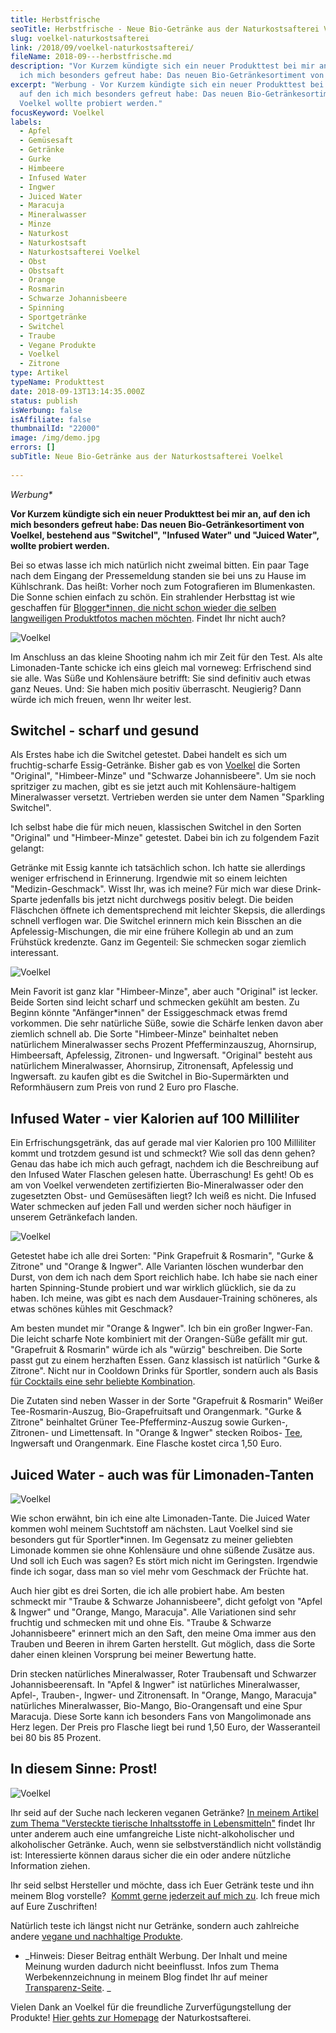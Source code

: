 ```yaml
---
title: Herbstfrische
seoTitle: Herbstfrische - Neue Bio-Getränke aus der Naturkostsafterei Voelkel
slug: voelkel-naturkostsafterei
link: /2018/09/voelkel-naturkostsafterei/
fileName: 2018-09---herbstfrische.md
description: "Vor Kurzem kündigte sich ein neuer Produkttest bei mir an, auf den
  ich mich besonders gefreut habe: Das neuen Bio-Getränkesortiment von Voelkel."
excerpt: "Werbung - Vor Kurzem kündigte sich ein neuer Produkttest bei mir an,
  auf den ich mich besonders gefreut habe: Das neuen Bio-Getränkesortiment von
  Voelkel wollte probiert werden."
focusKeyword: Voelkel
labels:
  - Apfel
  - Gemüsesaft
  - Getränke
  - Gurke
  - Himbeere
  - Infused Water
  - Ingwer
  - Juiced Water
  - Maracuja
  - Mineralwasser
  - Minze
  - Naturkost
  - Naturkostsaft
  - Naturkostsafterei Voelkel
  - Obst
  - Obstsaft
  - Orange
  - Rosmarin
  - Schwarze Johannisbeere
  - Spinning
  - Sportgetränke
  - Switchel
  - Traube
  - Vegane Produkte
  - Voelkel
  - Zitrone
type: Artikel
typeName: Produkttest
date: 2018-09-13T13:14:35.000Z
status: publish
isWerbung: false
isAffiliate: false
thumbnailId: "22000"
image: /img/demo.jpg
errors: []
subTitle: Neue Bio-Getränke aus der Naturkostsafterei Voelkel
  
---
```


_Werbung\*_

**Vor Kurzem kündigte sich ein neuer Produkttest bei mir an, auf den ich mich
besonders gefreut habe: Das neuen Bio-Getränkesortiment von Voelkel, bestehend
aus "Switchel", "Infused Water" und "Juiced Water", wollte probiert werden.**

Bei so etwas lasse ich mich natürlich nicht zweimal bitten. Ein paar Tage nach
dem Eingang der Pressemeldung standen sie bei uns zu Hause im Kühlschrank. Das
heißt: Vorher noch zum Fotografieren im Blumenkasten. Die Sonne schien einfach
zu schön. Ein strahlender Herbsttag ist wie geschaffen für
[Blogger\*innen, die nicht schon wieder die selben langweiligen Produktfotos machen möchten](/2018/05/bloggen-und-ich/).
Findet Ihr nicht auch?

![Voelkel](http://cardamonchai.com/wp-content/uploads/2018/09/42844533840_b4183875ce_z-400x533.jpg)

Im Anschluss an das kleine Shooting nahm ich mir Zeit für den Test. Als alte
Limonaden-Tante schicke ich eins gleich mal vorneweg: Erfrischend sind sie alle.
Was Süße und Kohlensäure betrifft: Sie sind definitiv auch etwas ganz Neues.
Und: Sie haben mich positiv überrascht. Neugierig? Dann würde ich mich freuen,
wenn Ihr weiter lest.

## Switchel - scharf und gesund

Als Erstes habe ich die Switchel getestet. Dabei handelt es sich um
fruchtig-scharfe Essig-Getränke. Bisher gab es von
[Voelkel](/2018/08/fuer-limo-von-voelkel-im-test/) die Sorten "Original",
"Himbeer-Minze" und "Schwarze Johannisbeere". Um sie noch spritziger zu machen,
gibt es sie jetzt auch mit Kohlensäure-haltigem Mineralwasser versetzt.
Vertrieben werden sie unter dem Namen "Sparkling Switchel".

Ich selbst habe die für mich neuen, klassischen Switchel in den Sorten
"Original" und "Himbeer-Minze" getestet. Dabei bin ich zu folgendem Fazit
gelangt:

Getränke mit Essig kannte ich tatsächlich schon. Ich hatte sie allerdings
weniger erfrischend in Erinnerung. Irgendwie mit so einem leichten
"Medizin-Geschmack". Wisst Ihr, was ich meine? Für mich war diese Drink-Sparte
jedenfalls bis jetzt nicht durchwegs positiv belegt. Die beiden Fläschchen
öffnete ich dementsprechend mit leichter Skepsis, die allerdings schnell
verflogen war. Die Switchel erinnern mich kein Bisschen an die
Apfelessig-Mischungen, die mir eine frühere Kollegin ab und an zum Frühstück
kredenzte. Ganz im Gegenteil: Sie schmecken sogar ziemlich interessant.

![Voelkel](http://cardamonchai.com/wp-content/uploads/2018/09/44604719792_8dfc509fa6_z-400x300.jpg)

Mein Favorit ist ganz klar "Himbeer-Minze", aber auch "Original" ist lecker.
Beide Sorten sind leicht scharf und schmecken gekühlt am besten. Zu Beginn
könnte "Anfänger\*innen" der Essiggeschmack etwas fremd vorkommen. Die sehr
natürliche Süße, sowie die Schärfe lenken davon aber ziemlich schnell ab. Die
Sorte "Himbeer-Minze" beinhaltet neben natürlichem Mineralwasser sechs Prozent
Pfefferminzauszug, Ahornsirup, Himbeersaft, Apfelessig, Zitronen- und
Ingwersaft. "Original" besteht aus natürlichem Mineralwasser, Ahornsirup,
Zitronensaft, Apfelessig und Ingwersaft. zu kaufen gibt es die Switchel in
Bio-Supermärkten und Reformhäusern zum Preis von rund 2 Euro pro Flasche.

## Infused Water - vier Kalorien auf 100 Milliliter

Ein Erfrischungsgetränk, das auf gerade mal vier Kalorien pro 100 Milliliter
kommt und trotzdem gesund ist und schmeckt? Wie soll das denn gehen? Genau das
habe ich mich auch gefragt, nachdem ich die Beschreibung auf den Infused Water
Flaschen gelesen hatte. Überraschung! Es geht! Ob es am von Voelkel verwendeten
zertifizierten Bio-Mineralwasser oder den zugesetzten Obst- und Gemüsesäften
liegt? Ich weiß es nicht. Die Infused Water schmecken auf jeden Fall und werden
sicher noch häufiger in unserem Getränkefach landen.

![Voelkel](http://cardamonchai.com/wp-content/uploads/2018/09/43745365935_449f64cbf2_z-400x300.jpg)

Getestet habe ich alle drei Sorten: "Pink Grapefruit &amp; Rosmarin", "Gurke
&amp; Zitrone" und "Orange &amp; Ingwer". Alle Varianten löschen wunderbar den
Durst, von dem ich nach dem Sport reichlich habe. Ich habe sie nach einer harten
Spinning-Stunde probiert und war wirklich glücklich, sie da zu haben. Ich meine,
was gibt es nach dem Ausdauer-Training schöneres, als etwas schönes kühles mit
Geschmack?

Am besten mundet mir "Orange &amp; Ingwer". Ich bin ein großer Ingwer-Fan. Die
leicht scharfe Note kombiniert mit der Orangen-Süße gefällt mir gut. "Grapefruit
&amp; Rosmarin" würde ich als "würzig" beschreiben. Die Sorte passt gut zu einem
herzhaften Essen. Ganz klassisch ist natürlich "Gurke &amp; Zitrone". Nicht nur
in Cooldown Drinks für Sportler, sondern auch als Basis
[für Cocktails eine sehr beliebte Kombination](/2017/10/mister-mandrill-interview/).

Die Zutaten sind neben Wasser in der Sorte "Grapefruit &amp; Rosmarin" Weißer
Tee-Rosmarin-Auszug, Bio-Grapefruitsaft und Orangenmark. "Gurke &amp; Zitrone"
beinhaltet Grüner Tee-Pfefferminz-Auszug sowie Gurken-, Zitronen- und
Limettensaft. In "Orange &amp; Ingwer" stecken Roibos- [Tee](/tag/tee/),
Ingwersaft und Orangenmark. Eine Flasche kostet circa 1,50 Euro.

## Juiced Water - auch was für Limonaden-Tanten

![Voelkel](http://cardamonchai.com/wp-content/uploads/2018/09/44654665171_ac7c605639_z-400x300.jpg)

Wie schon erwähnt, bin ich eine alte Limonaden-Tante. Die Juiced Water kommen
wohl meinem Suchtstoff am nächsten. Laut Voelkel sind sie besonders gut für
Sportler\*innen. Im Gegensatz zu meiner geliebten Limonade kommen sie ohne
Kohlensäure und ohne süßende Zusätze aus. Und soll ich Euch was sagen? Es stört
mich nicht im Geringsten. Irgendwie finde ich sogar, dass man so viel mehr vom
Geschmack der Früchte hat.

Auch hier gibt es drei Sorten, die ich alle probiert habe. Am besten schmeckt
mir "Traube &amp; Schwarze Johannisbeere", dicht gefolgt von "Apfel &amp;
Ingwer" und "Orange, Mango, Maracuja". Alle Variationen sind sehr fruchtig und
schmecken mit und ohne Eis. "Traube &amp; Schwarze Johannisbeere" erinnert mich
an den Saft, den meine Oma immer aus den Trauben und Beeren in ihrem Garten
herstellt. Gut möglich, dass die Sorte daher einen kleinen Vorsprung bei meiner
Bewertung hatte.

Drin stecken natürliches Mineralwasser, Roter Traubensaft und Schwarzer
Johannisbeerensaft. In "Apfel &amp; Ingwer" ist natürliches Mineralwasser,
Apfel-, Trauben-, Ingwer- und Zitronensaft. In "Orange, Mango, Maracuja"
natürliches Mineralwasser, Bio-Mango, Bio-Orangensaft und eine Spur Maracuja.
Diese Sorte kann ich besonders Fans von Mangolimonade ans Herz legen. Der Preis
pro Flasche liegt bei rund 1,50 Euro, der Wasseranteil bei 80 bis 85 Prozent.

## In diesem Sinne: Prost!

![Voelkel](http://cardamonchai.com/wp-content/uploads/2018/09/43745359195_e518cfcd46_z-400x300.jpg)

Ihr seid auf der Suche nach leckeren veganen Getränke?
[In meinem Artikel zum Thema "Versteckte tierische Inhaltsstoffe in Lebensmitteln"](/2014/12/versteckte-tierische-inhaltsstoffe-in-lebensmitteln/)
findet Ihr unter anderem auch eine umfangreiche Liste nicht-alkoholischer und
alkoholischer Getränke. Auch, wenn sie selbstverständlich nicht vollständig ist:
Interessierte können daraus sicher die ein oder andere nützliche Information
ziehen.

Ihr seid selbst Hersteller und möchte, dass ich Euer Getränk teste und ihn
meinem Blog vorstelle? 
[Kommt gerne jederzeit auf mich zu](mailto:info@cardamonchai.com). Ich freue
mich auf Eure Zuschriften!

Natürlich teste ich längst nicht nur Getränke, sondern auch zahlreiche andere
[vegane und nachhaltige Produkte](/category/vegan-2/produkte/).

- _Hinweis: Dieser Beitrag enthält Werbung. Der Inhalt und meine Meinung wurden
  dadurch nicht beeinflusst. Infos zum Thema Werbekennzeichnung in meinem Blog
  findet Ihr auf meiner [Transparenz-Seite](/werbung/). _

Vielen Dank an Voelkel für die freundliche Zurverfügungstellung der Produkte!
[Hier gehts zur Homepage](https://voelkeljuice.de/startseite.html) der
Naturkostsafterei.

  